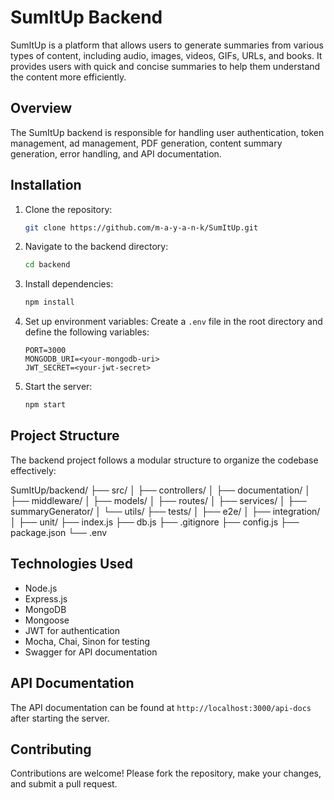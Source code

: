 # SumItUp Backend

SumItUp is a platform that allows users to generate summaries from various types of content, including audio, images, videos, GIFs, URLs, and books. It provides users with quick and concise summaries to help them understand the content more efficiently.

## Overview

The SumItUp backend is responsible for handling user authentication, token management, ad management, PDF generation, content summary generation, error handling, and API documentation.

## Installation

1. Clone the repository:

   ```bash
   git clone https://github.com/m-a-y-a-n-k/SumItUp.git
   ```

2. Navigate to the backend directory:

   ```bash
   cd backend
   ```

3. Install dependencies:

   ```bash
   npm install
   ```

4. Set up environment variables:
   Create a `.env` file in the root directory and define the following variables:

   ```
   PORT=3000
   MONGODB_URI=<your-mongodb-uri>
   JWT_SECRET=<your-jwt-secret>
   ```

5. Start the server:
   ```bash
   npm start
   ```

## Project Structure

The backend project follows a modular structure to organize the codebase effectively:

SumItUp/backend/
├── src/
│ ├── controllers/
│ ├── documentation/
│ ├── middleware/
│ ├── models/
│ ├── routes/
│ ├── services/
│ ├── summaryGenerator/
│ └── utils/
├── tests/
│ ├── e2e/
│ ├── integration/
│ ├── unit/
├── index.js
├── db.js
├── .gitignore
├── config.js
├── package.json
└── .env

## Technologies Used

- Node.js
- Express.js
- MongoDB
- Mongoose
- JWT for authentication
- Mocha, Chai, Sinon for testing
- Swagger for API documentation

## API Documentation

The API documentation can be found at `http://localhost:3000/api-docs` after starting the server.

## Contributing

Contributions are welcome! Please fork the repository, make your changes, and submit a pull request.
